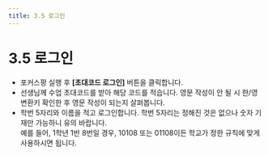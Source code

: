 ```yaml
---
title: 3.5 로그인
---
```

# 3.5 로그인

* 포커스팡 실행 후 **\[초대코드 로그인]** 버튼을 클릭합니다.
* 선생님께 수업 초대코드를 받아 해당 코드를 적습니다. 
  영문 작성이 안 될 시 한/영 변환키 확인한 후 영문 작성이 되는지 살펴봅니다. 
* 학번 5자리와 이름을 적고 로그인합니다. 
  학번 5자리는 정해진 것은 없으나 숫자 기재만 가능하니 유의 바랍니다. \
  예를 들어, 1학년 1반 8번일 경우, 10108 또는 01108이든 학교가 정한 규칙에 맞게 사용하시면 됩니다.
